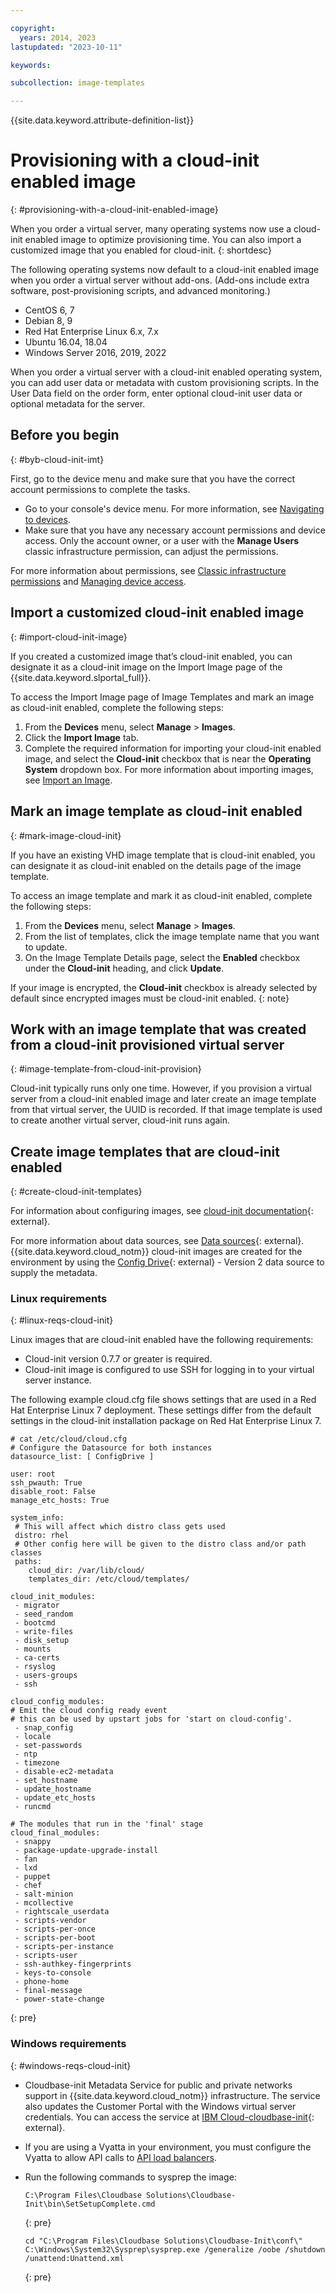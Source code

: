 ```yaml
---

copyright:
  years: 2014, 2023
lastupdated: "2023-10-11"

keywords:

subcollection: image-templates

---
```


{{site.data.keyword.attribute-definition-list}}

# Provisioning with a cloud-init enabled image
{: #provisioning-with-a-cloud-init-enabled-image}

When you order a virtual server, many operating systems now use a cloud-init enabled image to optimize provisioning time. You can also import a customized image that you enabled for cloud-init.
{: shortdesc}

The following operating systems now default to a cloud-init enabled image when you order a virtual server without add-ons. (Add-ons include extra software, post-provisioning scripts, and advanced monitoring.)
* CentOS 6, 7
* Debian 8, 9
* Red Hat Enterprise Linux 6.x, 7.x
* Ubuntu 16.04, 18.04
* Windows Server 2016, 2019, 2022

When you order a virtual server with a cloud-init enabled operating system, you can add user data or metadata with custom provisioning scripts. In the User Data field on the order form, enter optional cloud-init user data or optional metadata for the server.

## Before you begin
{: #byb-cloud-init-imt}

First, go to the device menu and make sure that you have the correct account permissions to complete the tasks.

* Go to your console's device menu. For more information, see [Navigating to devices](/docs/image-templates?topic=virtual-servers-navigating-devices).
* Make sure that you have any necessary account permissions and device access. Only the account owner, or a user with the **Manage Users** classic infrastructure permission, can adjust the permissions.

For more information about permissions, see [Classic infrastructure permissions](/docs/account?topic=account-infrapermission#infrapermission) and [Managing device access](/docs/virtual-servers?topic=virtual-servers-managing-device-access).

## Import a customized cloud-init enabled image
{: #import-cloud-init-image}

If you created a customized image that’s cloud-init enabled, you can designate it as a cloud-init image on the Import Image page of
the {{site.data.keyword.slportal_full}}.

To access the Import Image page of Image Templates and mark an image as cloud-init enabled, complete the following steps:
1. From the **Devices** menu, select **Manage** > **Images**.
2. Click the **Import Image** tab.
3. Complete the required information for importing your cloud-init enabled image, and select the **Cloud-init** checkbox that is near the **Operating System** dropdown box. For more information about importing images, see [Import an Image](/docs/image-templates?topic=image-templates-preparing-and-importing-images#import-icos).

## Mark an image template as cloud-init enabled
{: #mark-image-cloud-init}

If you have an existing VHD image template that is cloud-init enabled, you can designate it as cloud-init enabled on the details page of
the image template.

To access an image template and mark it as cloud-init enabled, complete the following steps:
1. From the **Devices** menu, select **Manage** > **Images**.
2. From the list of templates, click the image template name that you want to update.
3. On the Image Template Details page, select the **Enabled** checkbox under the **Cloud-init** heading, and click **Update**.

If your image is encrypted, the **Cloud-init** checkbox is already selected by default since encrypted images must be cloud-init enabled.
{: note}

## Work with an image template that was created from a cloud-init provisioned virtual server
{: #image-template-from-cloud-init-provision}

Cloud-init typically runs only one time. However, if you provision a virtual server from a cloud-init enabled image and later create an image template from that virtual server, the UUID is recorded. If that image template is used to create another virtual server, cloud-init runs again.

## Create image templates that are cloud-init enabled
{: #create-cloud-init-templates}

For information about configuring images, see [cloud-init documentation](https://cloudinit.readthedocs.io/en/latest/){: external}.

For more information about data sources, see [Data sources](http://cloudinit.readthedocs.io/en/latest/topics/datasources.html){: external}. {{site.data.keyword.cloud_notm}} cloud-init images are created for the environment by using the [Config Drive](http://cloudinit.readthedocs.io/en/latest/topics/datasources/configdrive.html){: external} - Version 2 data source to supply the metadata.

### Linux requirements
{: #linux-reqs-cloud-init}

Linux images that are cloud-init enabled have the following requirements:

* Cloud-init version 0.7.7 or greater is required.
* Cloud-init image is configured to use SSH for logging in to your virtual server instance.


The following example cloud.cfg file shows settings that are used in a Red Hat Enterprise Linux 7 deployment. These settings differ from the default settings in the cloud-init installation package on Red Hat Enterprise Linux 7.

   ```
   # cat /etc/cloud/cloud.cfg
   # Configure the Datasource for both instances
   datasource_list: [ ConfigDrive ]
   
   user: root
   ssh_pwauth: True
   disable_root: False
   manage_etc_hosts: True
   
   system_info:
    # This will affect which distro class gets used
    distro: rhel
    # Other config here will be given to the distro class and/or path classes
    paths:
       cloud_dir: /var/lib/cloud/
       templates_dir: /etc/cloud/templates/
   
   cloud_init_modules:
    - migrator
    - seed_random
    - bootcmd
    - write-files
    - disk_setup
    - mounts
    - ca-certs
    - rsyslog
    - users-groups
    - ssh
   
   cloud_config_modules:
   # Emit the cloud config ready event
   # this can be used by upstart jobs for 'start on cloud-config'.
    - snap_config
    - locale
    - set-passwords
    - ntp
    - timezone
    - disable-ec2-metadata
    - set_hostname
    - update_hostname
    - update_etc_hosts
    - runcmd
   
   # The modules that run in the 'final' stage
   cloud_final_modules:
    - snappy
    - package-update-upgrade-install
    - fan
    - lxd
    - puppet
    - chef
    - salt-minion
    - mcollective
    - rightscale_userdata
    - scripts-vendor
    - scripts-per-once
    - scripts-per-boot
    - scripts-per-instance
    - scripts-user
    - ssh-authkey-fingerprints
    - keys-to-console
    - phone-home
    - final-message
    - power-state-change
   ``` 
   {: pre}

### Windows requirements
{: #windows-reqs-cloud-init}

* Cloudbase-init Metadata Service for public and private networks support in {{site.data.keyword.cloud_notm}} infrastructure. The service also updates the Customer Portal with the Windows virtual server credentials. You can access the service at
[IBM Cloud-cloudbase-init](https://github.com/softlayer/bluemix-cloudbase-init){: external}.
* If you are using a Vyatta in your environment, you must configure the Vyatta to allow API calls to [API load balancers](/docs/virtual-router-appliance?topic=hardware-firewall-dedicated-ibm-cloud-ip-ranges#load-balancer-ips).
* Run the following commands to sysprep the image:
  
   ```
   C:\Program Files\Cloudbase Solutions\Cloudbase-Init\bin\SetSetupComplete.cmd
   ```
   {: pre}
 
   ```
   cd "C:\Program Files\Cloudbase Solutions\Cloudbase-Init\conf\"
   C:\Windows\System32\Sysprep\sysprep.exe /generalize /oobe /shutdown /unattend:Unattend.xml
   ```
   {: pre}
